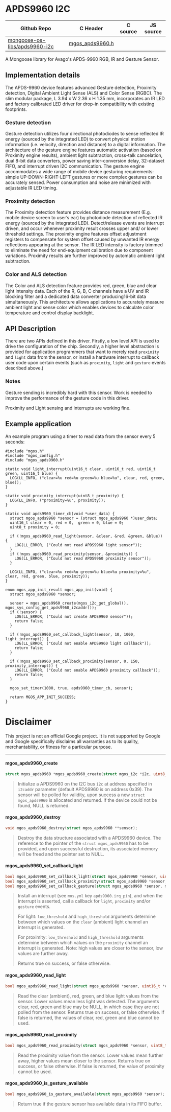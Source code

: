 # APDS9960 I2C
| Github Repo | C Header | C source  | JS source |
| ----------- | -------- | --------  | ----------------- |
| [mongoose-os-libs/apds9960-i2c](https://github.com/mongoose-os-libs/apds9960-i2c) | [mgos_apds9960.h](https://github.com/mongoose-os-libs/apds9960-i2c/tree/master/include/mgos_apds9960.h) | &nbsp;  | &nbsp;         |



A Mongoose library for Avago's APDS-9960 RGB, IR and Gesture Sensor.

## Implementation details

The APDS-9960 device features advanced Gesture detection, Proximity detection,
Digital Ambient Light Sense (ALS) and Color Sense (RGBC). The slim modular
package, L 3.94 x W 2.36 x H 1.35 mm, incorporates an IR LED and factory
calibrated LED driver for drop-in compatibility with existing footprints.  

### Gesture detection

Gesture detection utilizes four directional photodiodes to sense reflected IR
energy (sourced by the integrated LED) to convert physical motion information
(i.e. velocity, direction and distance) to a digital information. The
architecture of the gesture engine features automatic activation (based on
Proximity engine results), ambient light subtraction, cross-talk cancelation,
dual 8-bit data converters, power saving inter-conversion delay, 32-dataset
FIFO, and interrupt driven I2C communication. The gesture engine accommodates
a wide range of mobile device gesturing requirements: simple UP-DOWN-RIGHT-LEFT
gestures or more complex gestures can be accurately sensed. Power consumption
and noise are minimized with adjustable IR LED timing.

### Proximity detection

The Proximity detection feature provides distance measurement (E.g. mobile
device screen to user’s ear) by photodiode detection of reflected IR energy
(sourced by the integrated LED). Detect/release events are interrupt driven,
and occur whenever proximity result crosses upper and/ or lower threshold
settings. The proximity engine features offset adjustment registers to
compensate for system offset caused by unwanted IR energy reflections
appearing at the sensor. The IR LED intensity is factory trimmed to eliminate
 the need for end-equipment calibration due to component variations. Proximity
 results are further improved by automatic ambient light subtraction.

### Color and ALS detection

The Color and ALS detection feature provides red, green, blue and clear light
intensity data. Each of the R, G, B, C channels have a UV and IR blocking
filter and a dedicated data converter producing16-bit data simultaneously. This
architecture allows applications to accurately measure ambient light and sense
color which enables devices to calculate color temperature and control display
backlight.

## API Description

There are two APIs defined in this driver. Firstly, a low level API is used to
drive the configuration of the chip. Secondly, a higher level abstraction is
provided for application programmers that want to merely read `proximity` and
`light` data from the sensor, or install a hardware interrupt to callback user
code upon certain events (such as `proximity`, `light` and `gesture` events
described above.)

### Notes

Gesture sending is incredibly hard with this sensor. Work is needed to improve
the performance of the gesture code in this driver.

Proximity and Light sensing and interrupts are working fine.

## Example application

An example program using a timer to read data from the sensor every 5 seconds:

```
#include "mgos.h"
#include "mgos_config.h"
#include "mgos_apds9960.h"

static void light_interrupt(uint16_t clear, uint16_t red, uint16_t green, uint16_t blue) {
  LOG(LL_INFO, ("clear=%u red=%u green=%u blue=%u", clear, red, green, blue));
}

static void proximity_interrupt(uint8_t proximity) {
  LOG(LL_INFO, ("proximity=%u", proximity));
}

static void apds9960_timer_cb(void *user_data) {
  struct mgos_apds9960 *sensor = (struct mgos_apds9960 *)user_data;
  uint16_t clear = 0, red = 0,  green = 0, blue = 0;
  uint8_t proximity = 0;

  if (!mgos_apds9960_read_light(sensor, &clear, &red, &green, &blue)) {
    LOG(LL_ERROR, ("Could not read APDS9960 light sensor"));
  }
  if (!mgos_apds9960_read_proximity(sensor, &proximity)) {
    LOG(LL_ERROR, ("Could not read APDS9960 proximity sensor"));
  }

  LOG(LL_INFO, ("clear=%u red=%u green=%u blue=%u proximity=%u", clear, red, green, blue, proximity));
}

enum mgos_app_init_result mgos_app_init(void) {
  struct mgos_apds9960 *sensor;

  sensor = mgos_apds9960_create(mgos_i2c_get_global(), mgos_sys_config_get_apds9960_i2caddr());
  if (!sensor) {
    LOG(LL_ERROR, ("Could not create APDS9960 sensor"));
    return false;
  }

  if (!mgos_apds9960_set_callback_light(sensor, 10, 1000, light_interrupt)) {
    LOG(LL_ERROR, ("Could not enable APDS9960 light callback"));
    return false;
  }

  if (!mgos_apds9960_set_callback_proximity(sensor, 0, 150, proximity_interrupt)) {
    LOG(LL_ERROR, ("Could not enable APDS9960 proximity callback"));
    return false;
  }

  mgos_set_timer(1000, true, apds9960_timer_cb, sensor);

  return MGOS_APP_INIT_SUCCESS;
}
```


# Disclaimer

This project is not an official Google project. It is not supported by Google
and Google specifically disclaims all warranties as to its quality,
merchantability, or fitness for a particular purpose.


 ----- 
#### mgos_apds9960_create

```c
struct mgos_apds9960 *mgos_apds9960_create(struct mgos_i2c *i2c, uint8_t i2caddr);
```
> 
> Initialize a APDS9960 on the I2C bus `i2c` at address specified in `i2caddr`
> parameter (default APDS9960 is on address 0x39). The sensor will be polled for
> validity, upon success a new `struct mgos_apds9960` is allocated and
> returned. If the device could not be found, NULL is returned.
>  
#### mgos_apds9960_destroy

```c
void mgos_apds9960_destroy(struct mgos_apds9960 **sensor);
```
> 
> Destroy the data structure associated with a APDS9960 device. The reference
> to the pointer of the `struct mgos_apds9960` has to be provided, and upon
> successful destruction, its associated memory will be freed and the pointer
> set to NULL.
>  
#### mgos_apds9960_set_callback_light

```c
bool mgos_apds9960_set_callback_light(struct mgos_apds9960 *sensor, uint16_t low_threshold, uint16_t high_threshold, mgos_apds9960_light_event_t handler);
bool mgos_apds9960_set_callback_proximity(struct mgos_apds9960 *sensor, uint8_t low_threshold, uint8_t high_threshold, mgos_apds9960_proximity_event_t handler);
bool mgos_apds9960_set_callback_gesture(struct mgos_apds9960 *sensor, mgos_apds9960_gesture_event_t handler);
```
> 
> Install an interrupt (see `mos.yml` key `apds9960.irq_pin`), and when the
> interrupt is asserted, call a callback for `light`, `proximity` and/or
> `gesture` events.
> 
> For light: `low_threshold` and `high_threshold` arguments determine between
> which values on the `clear` (ambient) light channel an interrupt is generated.
> 
> For proximity: `low_threshold` and `high_threshold` arguments determine between
> which values on the `proximity` channel an interrupt is generated. Note: high
> values are closer to the sensor, low values are further away.
> 
> Returns true on success, or false otherwise.
>  
#### mgos_apds9960_read_light

```c
bool mgos_apds9960_read_light(struct mgos_apds9960 *sensor, uint16_t *clear, uint16_t *red, uint16_t *green, uint16_t *blue);
```
> 
> Read the clear (ambient), red, green, and blue light values from the sensor.
> Lower values mean less light was detected. The arguments clear, red, green
> and blue may be NULL, in which case they are not polled from the sensor.
> Returns true on success, or false otherwise. If false is returned, the
> values of clear, red, green and blue cannot be used.
>  
#### mgos_apds9960_read_proximity

```c
bool mgos_apds9960_read_proximity(struct mgos_apds9960 *sensor, uint8_t *proximity);
```
> 
> Read the proximity value from the sensor. Lower values mean further away,
> higher values mean closer to the sensor.
> Returns true on success, or false otherwise. If false is returned, the
> value of proximity cannot be used.
>  
#### mgos_apds9960_is_gesture_available

```c
bool mgos_apds9960_is_gesture_available(struct mgos_apds9960 *sensor);
```
> 
> Return true if the gesture sensor has available data in its FIFO buffer.
>  
